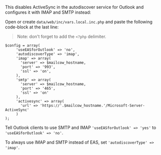 This disables ActiveSync in the autodiscover service for Outlook and configures it with IMAP and SMTP instead:

Open or create `data/web/inc/vars.local.inc.php` and paste the following code-block at the last line:
> Note: don't forget to add the `<?php` delimiter.
````
$config = array(
     'useEASforOutlook' => 'no',
     'autodiscoverType' => 'imap',
     'imap' => array(
       'server' => $mailcow_hostname,
       'port' => '993',
       'ssl' => 'on',
     ),
     'smtp' => array(
       'server' => $mailcow_hostname,
       'port' => '465',
       'ssl' => 'on'
     ),
     'activesync' => array(
       'url' => 'https://'.$mailcow_hostname.'/Microsoft-Server-ActiveSync'
     )
);
````

Tell Outlook clients to use SMTP and IMAP `'useEASforOutlook' => 'yes'` to `'useEASforOutlook' => 'no'`.

To always use IMAP and SMTP instead of EAS, set `'autodiscoverType' => 'imap'`.
